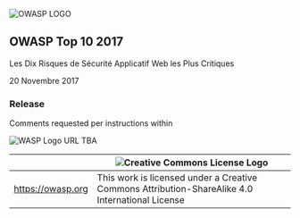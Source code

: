 ![OWASP LOGO](images/OWASP_logo.png)

## OWASP Top 10 2017

Les Dix Risques de Sécurité Applicatif Web les Plus Critiques

20 Novembre 2017

### Release

Comments requested per instructions within

![WASP Logo URL TBA](images/front-wasp.png)

|  | ![Creative Commons License Logo](images/front-cc.png) |
| -- | -- |
| https://owasp.org | This work is licensed under a Creative Commons Attribution-ShareAlike 4.0 International License |






